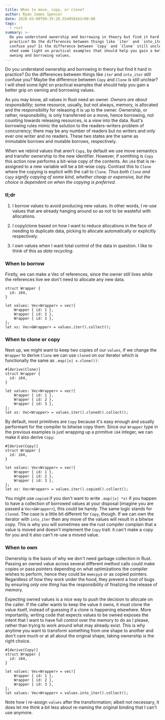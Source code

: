 ```yaml
---
title: When to move, copy, or clone?
author: Ryan James Spencer
date: 2020-03-09T09:35:28.554050161+00:00
tags:
  - rust
summary: >-
  Do you understand ownership and borrowing in theory but find it hard in
  practice? Do the differences between things like `iter` and `into_iter` still
  confuse you? Is the difference between `Copy` and `Clone` still unclear? I will
  shed some light on practical examples that should help you gain a better grip on
  owning and borrowing values.
---
```


Do you understand ownership and borrowing in theory but find it hard in
practice? Do the differences between things like `iter` and `into_iter` still
confuse you? Maybe the difference between `Copy` and `Clone` is still unclear? I
will shed some light on practical examples that should help you gain a better
grip on owning and borrowing values.

As you may know, all values in Rust need an owner. *Owners are about
responsibility*; some resource, usually, but not always, memory, is allocated and
the responsibility for releasing it is up to the owner. Ownership, or rather,
responsibility, is only transferred on a move, hence borrowing, not counting
towards releasing resources, is a *view* into the data. Rust's borrowing rules
mimic the solution to the readers-writers problem of concurrency; there may be
any number of readers but no writers and only ever one writer and no readers.
These two states are the same as immutable borrows and mutable borrows,
respectively.

When we rebind values that aren't `Copy`, by default we use move semantics and
transfer ownership to the new identifier. However, if somthing is `Copy` this
action now performs a bit-wise copy of the contents. An `i64` that is
re-assigned to a new variable will be a bit-wise copy. Contrast this to `Clone`
where the copying is explicit with the call to `Clone`. *Thus both `Clone` and
`Copy` signify copying of some kind, whether cheap or expensive, but the choice
is dependent on when the copying is preferred.*

### tl;dr

1. I borrow values to avoid producing new values. In other words, I re-use
   values that are already hanging around so as not to be wasteful with
   allocations.

2. I copy/clone based on how I want to reduce allocations in the face of needing
   to duplicate data, picking to allocate automatically or explicitly respectively.

3. I own values when I want total control of the data in question. I like to
   think of this as *data recycling*.

### When to borrow

Firstly, we can make a Vec of references, since the owner still lives while the
references live we don't need to allocate any new data.


```
struct Wrapper {
  id: i64,
}

let values: Vec<Wrapper> = vec![
    Wrapper { id: 1 },
    Wrapper { id: 2 },
    Wrapper { id: 3 },
];
let xs: Vec<&Wrapper> = values.iter().collect();
```

### When to clone or copy

Next up, we might want to keep two copies of our `values`, if we change the
`Wrapper` to derive `Clone` we can use `cloned` on our iterator which is
functionally the same as `.map(|x| x.clone())`:

```
#[derive(Clone)]
struct Wrapper {
  id: i64,
}

let values: Vec<Wrapper> = vec![
    Wrapper { id: 1 },
    Wrapper { id: 2 },
    Wrapper { id: 3 },
];
let xs: Vec<Wrapper> = values.iter().cloned().collect();
```

By default, most primitives are `Copy` because it's easy enough and usually
performant for the compiler to bitwise copy them. Since our `Wrapper` type in
the previous examples is just wrapping up a primitive `i64` integer, we can make
it also derive `Copy`:

```
#[derive(Copy)]
struct Wrapper {
  id: i64,
}

let values: Vec<Wrapper> = vec![
    Wrapper { id: 1 },
    Wrapper { id: 2 },
    Wrapper { id: 3 },
];
let xs: Vec<Wrapper> = values.iter().copied().collect();
```

You might use `copied` if you don't want to write `.map(|x| *x)` if you happen
to have a collection of borrowed values at your disposal (imagine you are passed
a `Vec<&Wrapper>`), this could be handy. The same logic stands for `cloned`. The
case is a little bit different for `Copy`, though. If we can own the iterator
with `into_iter` then any move of the values will result in a bitwise copy. This
is why you will sometimes see the rust compiler complain that a value is moved
and doesn't implement the `Copy` trait: it can't make a copy for you and it also
can't re-use a moved value.

### When to own

Ownership is the basis of why we don't need garbage collection in Rust. Passing
an owned value across several different method calls could make copies or pass
pointers depending on what optimizations the compiler wishes to perform, hence
they could be `memcpy`s or as copied pointers. Regardless of how they work under
the hood, they prevent a host of bugs by ensuring _only one thing_ has the
responsibility of finalizing the release of memory.

Expecting owned values is a nice way to push the decision to allocate on the
caller. If the caller wants to keep the value it owns, it must clone the value
itself, instead of guessing if a clone is happening elsewhere. More importantly,
writing code that expects values to be owned exposes the intent that I want to
have full control over the memory to do as I please, rather than trying to work
around what may already exist. This is why anytime you want to transform
something from one shape to another and don't care much or at all about the
original shape, taking ownership is the right choice.

```
#[derive(Copy)]
struct Wrapper {
  id: i64,
}

let values: Vec<Wrapper> = vec![
    Wrapper { id: 1 },
    Wrapper { id: 2 },
    Wrapper { id: 3 },
];
let values: Vec<Wrapper> = values.into_iter().collect();
```

Note how I re-assign `values` after the transformation; albeit not necessary, it
does let me think a bit less about re-naming the original binding that I can't
use anymore.
